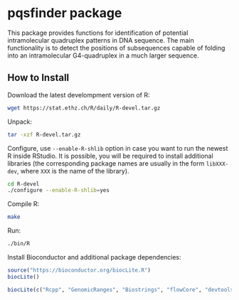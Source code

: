 # pqsfinder package

This package provides functions for identification of potential intramolecular quadruplex patterns in DNA sequence. The main functionality is to detect the positions of subsequences capable of folding into an intramolecular G4-quadruplex in a much larger sequence.

## How to Install

Download the latest develompment version of R:

```bash
wget https://stat.ethz.ch/R/daily/R-devel.tar.gz
```

Unpack:

```bash
tar -xzf R-devel.tar.gz
```

Configure, use `--enable-R-shlib` option in case you want to run the newest R inside RStudio. It is possible, you will be required to install additional libraries (the corresponding package names are usually in the form `libXXX-dev`, where `XXX` is the name of the library).

```bash
cd R-devel
./configure --enable-R-shlib=yes
```

Compile R:

```bash
make
```

Run:
```bash
./bin/R
```

Install Bioconductor and additional package dependencies:

```R
source("https://bioconductor.org/biocLite.R")
biocLite()

biocLite(c("Rcpp", "GenomicRanges", "Biostrings", "flowCore", "devtools"))
```
